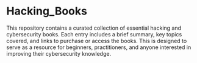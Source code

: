 # Hacking_Books
This repository contains a curated collection of essential hacking and cybersecurity books. Each entry includes a brief summary, key topics covered, and links to purchase or access the books. This is designed to serve as a resource for beginners, practitioners, and anyone interested in improving their cybersecurity knowledge.
